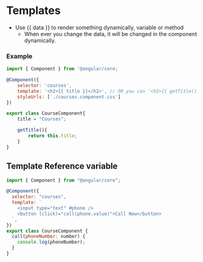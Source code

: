 # Templates

- Use {{ data }} to render something dynamically, variable or method
  - When ever you change the data, it will be changed in the component dynamically.

### Example

```js
import { Component } from '@angular/core;

@Component({
    selector: 'courses',
    template: '<h2>{{ title }}</h2>', // OR you can '<h2>{{ getTitle() }}</h2>'
    styleUrls: ['./courses.component.css']
})

export class CourseComponent{
    title = "Courses";

    getTitle(){
        return this.title;
    }
}
```

## Template Reference variable

```js
import { Component } from "@angular/core";

@Component({
  selector: "courses",
  template: `
    <input type="text" #phone />
    <button (click)="call(phone.value)">Call Now</button>
  `,
})
export class CourseComponent {
  call(phoneNumber: number) {
    console.log(phoneNumber);
  }
}
```
